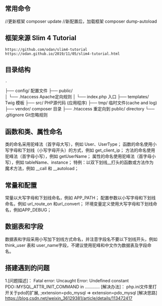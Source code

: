 ﻿##   常用命令
//更新框架
composer update
//新配置后，加载框架
composer dump-autoload

##   框架来源 Slim 4 Tutorial
    https://github.com/odan/slim4-tutorial
    https://odan.github.io/2019/11/05/slim4-tutorial.html

##   目录结构
    .
├── config/             配置文件
├── public/             
│   └── .htaccess       Apache定向规则
│   └── index.php       入口
├── templates/          Twig 模板
├── src/                PHP源代码 (应用程序)
├── tmp/                临时文件(cache and log)
├── vendor/             composer 目录
├── .htaccess           重定向到 public/ directory
└── .gitignore          Git忽略规则

##   函数和类、属性命名
  类的命名采用驼峰法（首字母大写），例如 User、UserType；
  函数的命名使用小写字母和下划线（小写字母开头）的方式，例如 get_client_ip；
  方法的命名使用驼峰法（首字母小写），例如 getUserName；
  属性的命名使用驼峰法（首字母小写），例如 tableName、instance；
  特例：以双下划线__打头的函数或方法作为魔术方法，例如 __call 和 __autoload；

##   常量和配置
  常量以大写字母和下划线命名，例如 APP_PATH；
  配置参数以小写字母和下划线命名，例如 url_route_on 和url_convert；
  环境变量定义使用大写字母和下划线命名，例如APP_DEBUG；

##   数据表和字段
  数据表和字段采用小写加下划线方式命名，并注意字段名不要以下划线开头，例如 think_user 表和 user_name字段，不建议使用驼峰和中文作为数据表及字段命名。

##   搭建遇到的问题
1.[问题描述]：
    Fatal error: Uncaught Error: Undefined constant PDO::MYSQL_ATTR_INIT_COMMAND in ………… 
  [解决办法]：
    php.ini文件里打开关于pdo的扩展,
    ;extension=pdo_mysql => extension=pdo_mysql
  [解决思路]
    https://blog.csdn.net/weixin_36129381/article/details/113472417


